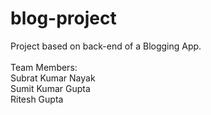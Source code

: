 # blog-project
Project based on back-end of a Blogging App. \
<br>
Team Members:\
Subrat Kumar Nayak\
Sumit Kumar Gupta\
Ritesh Gupta
